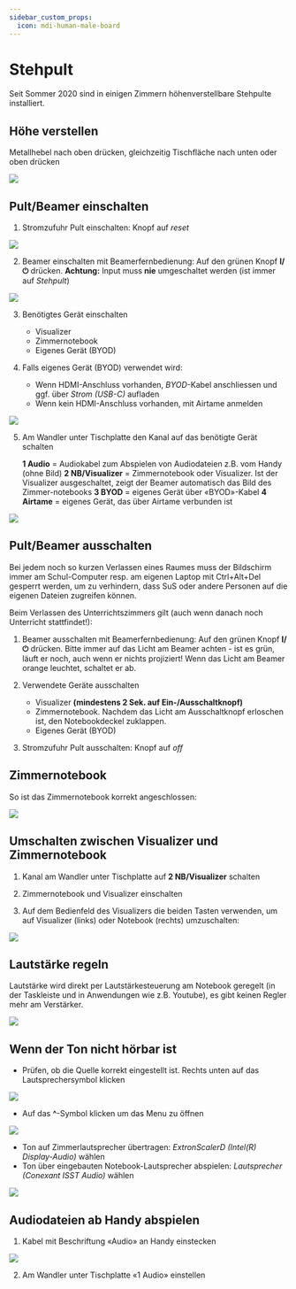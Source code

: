 ```yaml
---
sidebar_custom_props:
  icon: mdi-human-male-board
---
```


#  Stehpult


Seit Sommer 2020 sind in einigen Zimmern höhenverstellbare Stehpulte installiert.

## Höhe verstellen

Metallhebel nach oben drücken, gleichzeitig Tischfläche nach unten oder oben drücken

![](./images/stehpult-01.png)

## Pult/Beamer einschalten

1. Stromzufuhr Pult einschalten: Knopf auf _reset_

![](./images/stehpult-02.png)

2. Beamer einschalten mit Beamerfernbedienung: Auf den grünen Knopf __I/&#x23FB;__ drücken. **Achtung:** Input muss **nie** umgeschaltet werden (ist immer auf _Stehpult_)

![](./images/stehpult-03.png)


3. Benötigtes Gerät einschalten

    * Visualizer 
    * Zimmernotebook
    * Eigenes Gerät (BYOD)


4. Falls eigenes Gerät (BYOD) verwendet wird:

    * Wenn HDMI-Anschluss vorhanden, _BYOD_-Kabel anschliessen und ggf. über _Strom (USB-C)_ aufladen
    * Wenn kein HDMI-Anschluss vorhanden, mit Airtame anmelden

![](./images/stehpult-04.png)


5. Am Wandler unter Tischplatte den Kanal auf das benötigte Gerät schalten

    **1 Audio** = Audiokabel zum Abspielen von Audiodateien z.B. vom Handy (ohne Bild)
    **2 NB/Visualizer** = Zimmernotebook oder Visualizer. Ist der Visualizer ausgeschaltet, zeigt der Beamer automatisch das Bild des Zimmer-notebooks 
    **3 BYOD** = eigenes Gerät über «BYOD»-Kabel
    **4 Airtame** = eigenes Gerät, das über Airtame verbunden ist

![](./images/stehpult-05.png)


## Pult/Beamer ausschalten

Bei jedem noch so kurzen Verlassen eines Raumes muss der Bildschirm immer am Schul-Computer resp. am eigenen Laptop mit Ctrl+Alt+Del gesperrt werden, um zu verhindern, dass SuS oder andere Personen auf die eigenen Dateien zugreifen können.

Beim Verlassen des Unterrichtszimmers gilt (auch wenn danach noch Unterricht stattfindet!):

1.	Beamer ausschalten mit Beamerfernbedienung: Auf den grünen Knopf __I/&#x23FB;__ drücken. Bitte immer auf das Licht am Beamer achten - ist es grün, läuft er noch, auch wenn er nichts projiziert! Wenn das Licht am Beamer orange leuchtet, schaltet er ab. 

2.	Verwendete Geräte ausschalten

    * Visualizer **(mindestens 2 Sek. auf Ein-/Ausschaltknopf)**
    * Zimmernotebook. Nachdem das Licht am Ausschaltknopf erloschen ist, den Notebookdeckel zuklappen.
    * Eigenes Gerät (BYOD)

3.	Stromzufuhr Pult ausschalten: Knopf auf _off_


## Zimmernotebook

So ist das Zimmernotebook korrekt angeschlossen:

![](./images/stehpult-06.png)


## Umschalten zwischen Visualizer und Zimmernotebook

1. Kanal am Wandler unter Tischplatte auf **2 NB/Visualizer** schalten

2. Zimmernotebook und Visualizer einschalten

3. Auf dem Bedienfeld des Visualizers die beiden Tasten verwenden, um auf Visualizer (links) oder Notebook (rechts) umzuschalten:

![](./images/stehpult-11.png)


## Lautstärke regeln

Lautstärke wird direkt per Lautstärkesteuerung am Notebook geregelt (in der Taskleiste und in Anwendungen wie z.B. Youtube), es gibt keinen Regler mehr am Verstärker.

![](./images/stehpult-07.png)


## Wenn der Ton nicht hörbar ist

  * Prüfen, ob die Quelle korrekt eingestellt ist. Rechts unten auf das Lautsprechersymbol klicken

![](./images/stehpult-13.png)

  * Auf das __^__-Symbol klicken um das Menu zu öffnen

![](./images/stehpult-14.png)

  * Ton auf Zimmerlautsprecher übertragen: _ExtronScalerD (Intel(R) Display-Audio)_ wählen
  * Ton über eingebauten Notebook-Lautsprecher abspielen: _Lautsprecher (Conexant ISST Audio)_ wählen

![](./images/stehpult-12.png)

## Audiodateien ab Handy abspielen

1. Kabel mit Beschriftung «Audio» an Handy einstecken

![](./images/stehpult-08.png)


2. Am Wandler unter Tischplatte «1 Audio» einstellen









